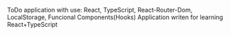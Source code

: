 ToDo application with use: React, TypeScript, React-Router-Dom, LocalStorage, Funcional Components(Hooks) 
Application writen for learning React+TypeScript
